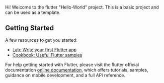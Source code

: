 
Hi! Welcome to the flutter "Hello-World" project. This is a basic project and can be used as a template. 

## Getting Started

A few resources to get you started:

- [Lab: Write your first Flutter app](https://flutter.dev/docs/get-started/codelab)
- [Cookbook: Useful Flutter samples](https://flutter.dev/docs/cookbook)

For help getting started with Flutter, please visit the flutter official documentation 
[online documentation](https://flutter.dev/docs), which offers tutorials,
samples, guidance on mobile development, and a full API reference.
